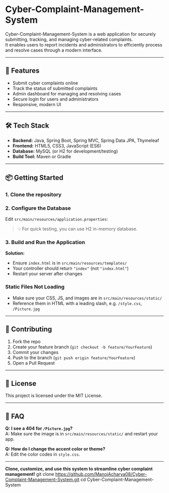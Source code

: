 # Cyber-Complaint-Management-System

Cyber-Complaint-Management-System is a web application for securely submitting, tracking, and managing cyber-related complaints.  
It enables users to report incidents and administrators to efficiently process and resolve cases through a modern interface.

---

## 🚀 Features

- Submit cyber complaints online
- Track the status of submitted complaints
- Admin dashboard for managing and resolving cases
- Secure login for users and administrators
- Responsive, modern UI

---

## 🛠️ Tech Stack

- **Backend:** Java, Spring Boot, Spring MVC, Spring Data JPA, Thymeleaf
- **Frontend:** HTML5, CSS3, JavaScript (ES6)
- **Database:** MySQL (or H2 for development/testing)
- **Build Tool:** Maven or Gradle

---

## 📦 Getting Started

### 1. **Clone the repository**


### 2. **Configure the Database**

Edit `src/main/resources/application.properties`:


> 💡 For quick testing, you can use H2 in-memory database.

### 3. **Build and Run the Application**


**Solution:**

- Ensure `index.html` is in `src/main/resources/templates/`
- Your controller should return `"index"` (not `"index.html"`)
- Restart your server after changes

### Static Files Not Loading

- Make sure your CSS, JS, and images are in `src/main/resources/static/`
- Reference them in HTML with a leading slash, e.g. `/style.css`, `/Picture.jpg`

---

## 🤝 Contributing

1. Fork the repo
2. Create your feature branch (`git checkout -b feature/YourFeature`)
3. Commit your changes
4. Push to the branch (`git push origin feature/YourFeature`)
5. Open a Pull Request

---

## 📄 License

This project is licensed under the MIT License.

---

## 🙋 FAQ

**Q: I see a 404 for `/Picture.jpg`?**  
A: Make sure the image is in `src/main/resources/static/` and restart your app.

**Q: How do I change the accent color or theme?**  
A: Edit the color codes in `style.css`.

---

**Clone, customize, and use this system to streamline cyber complaint management!**
git clone https://github.com/ManojAcharya08/Cyber-Complaint-Management-System.git
cd Cyber-Complaint-Management-System

